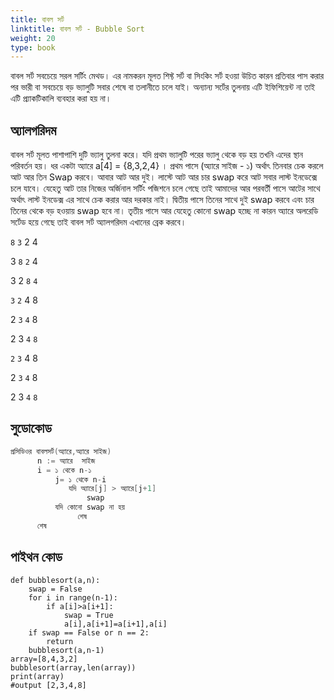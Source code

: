 ```yaml
---
title: বাবল সর্ট
linktitle: বাবল সর্ট - Bubble Sort
weight: 20
type: book
---
```


বাবল সর্ট সবচেয়ে সরল সর্টিং মেথড। এর নামকরন মূলত 
শিফ্ট সর্ট বা সিংকিং সর্ট হওয়া উচিত কারন প্রতিবার পাস করার পর ভারী বা সবচেয়ে 
বড় ভ্যালুটি সবার শেষে বা তলানীতে চলে যাই। অন্যান্য সর্টের 
তুলনায় এটি ইফিশিয়েন্ট না তাই এটি প্র্যাকটিকালি ব্যবহার
করা হয় না।

## অ্যালগরিদম

বাবল সর্ট মূলত পাশাপাশি দুটি ভ্যালু তুলনা করে। যদি প্রথম ভ্যালুটি
পরের ভ্যালু থেকে বড় হয় তখনি এদের স্থান পরিবর্তন হয়।
ধর একটা অ্যারে a[4] = {8,3,2,4} । প্রথম পাসে (অ্যারে সাইজ - ১) অর্থাৎ  তিনবার চেক করলে আট আর তিন Swap করবে।
আবার আট আর দুই। লাস্টে আট আর চার swap করে
আট সবার লাস্ট ইনডেক্সে চলে যাবে। যেহেতু আট তার 
নিজের অর্জিনাল সর্টিং পজিশনে চলে গেছে তাই আমাদের 
আর পরবর্তী পাসে আটের সাথে অর্থাৎ  লাস্ট ইনডেক্স এর
সাথে চেক করার আর দরকার নাই।
দ্বিতীয় পাসে তিনের সাথে দুই swap করবে এবং চার তিনের থেকে বড় 
হওয়ায় swap হবে না। তৃতীয় পাসে আর যেহেতু কোনো swap হচ্ছে  না কারন
অ্যারে অলরেডি সর্টেড হয়ে গেছে তাই বাবল সর্ট অ্যালগরিদম 
এখানের ব্রেক করবে।

`8` `3` 2 4

3 `8` `2` 4

3 2 `8` `4`

`3` `2` 4 8

2 `3` `4` 8

2 3 `4` `8`

`2` `3` 4 8

2 `3` `4` 8

2 3 `4` `8`

## সুডোকোড
```c
প্রসিডিওর বাবলসর্ট(অ্যারে,অ্যারে সাইজ)
      n := অ্যারে  সাইজ
      i = ১ থেকে n-১
          j= ১ থেকে n-i
             যদি অ্যারে[j] > অ্যারে[j+1]
                 swap
          যদি কোনো swap না হয়
               শেষ 
      শেষ 
```


## পাইথন কোড
```python3
def bubblesort(a,n):
	swap = False
	for i in range(n-1):
		if a[i]>a[i+1]:
			swap = True
			a[i],a[i+1]=a[i+1],a[i]
	if swap == False or n == 2:
		return
	bubblesort(a,n-1)
array=[8,4,3,2]
bubblesort(array,len(array))
print(array)
#output [2,3,4,8]
```
